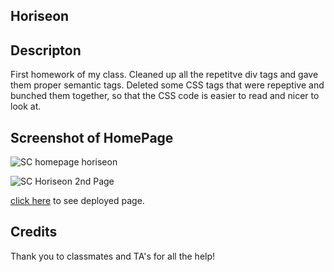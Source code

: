 ## Horiseon

## Descripton

First homework of my class. Cleaned up all the repetitve div tags and gave them proper semantic tags. Deleted some CSS tags that were repeptive and bunched them together, so that the CSS code is easier to read and nicer to look at. 

## Screenshot of HomePage

![SC homepage horiseon ](https://user-images.githubusercontent.com/124737955/227334873-b03d1b15-6e3c-456a-8048-841a72f4bd07.png)


![SC Horiseon 2nd Page](https://user-images.githubusercontent.com/124737955/227335000-5625cfeb-a3fb-45b6-94b2-d420b597a035.png)

[click here](https://apereyro.github.io/Horiseon/) to see deployed page.


## Credits 

Thank you to classmates and TA's for all the help!
